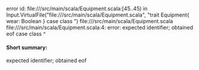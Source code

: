 error id: file://<WORKSPACE>/src/main/scala/Equipment.scala:[45..45) in Input.VirtualFile("file://<WORKSPACE>/src/main/scala/Equipment.scala", "trait Equipment{
 wear: Boolean
}
case class ")
file://<WORKSPACE>/src/main/scala/Equipment.scala
file://<WORKSPACE>/src/main/scala/Equipment.scala:4: error: expected identifier; obtained eof
case class 
           ^
#### Short summary: 

expected identifier; obtained eof